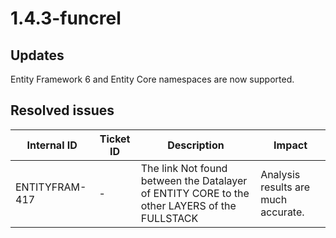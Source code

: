 # 1.4.3-funcrel

## Updates

Entity Framework 6 and Entity Core namespaces are now supported.
## Resolved issues

| Internal ID | Ticket ID | Description | Impact |
| ----------- | --------- | ----------- | ------ |
| ENTITYFRAM-417 | - | The link Not found between the Datalayer of ENTITY CORE to the other LAYERS of the FULLSTACK | Analysis results are much accurate. |

